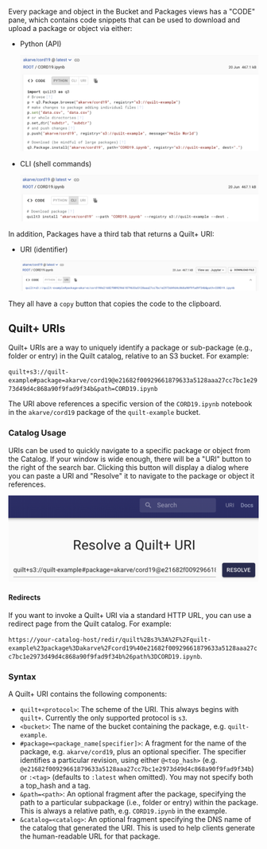 <!-- markdownlint-disable-next-line first-line-h1 -->
Every package and object in the Bucket and Packages views has a "CODE" pane,
which contains code snippets that can be used to download and upload a package
or object via either:

- Python (API)

    ![Python](../imgs/uri-python.png)

- CLI (shell commands)

    ![CLI](../imgs/uri-cli.png)

In addition, Packages have a third tab that returns a Quilt+ URI:

- URI (identifier)

    ![URI](../imgs/uri-uri.png)

They all have a `copy` button that copies the code to the clipboard.

## Quilt+ URIs

Quilt+ URIs are a way to uniquely identify a package or sub-package (e.g.,
folder or entry) in the Quilt catalog, relative to an S3 bucket. For example:

<!-- markdownlint-disable-next-line line-length -->
`quilt+s3://quilt-example#package=akarve/cord19@e21682f00929661879633a5128aaa27cc7bc1e2973d49d4c868a90f9fad9f34b&path=CORD19.ipynb`

The URI above references a specific version of the `CORD19.ipynb` notebook in
the `akarve/cord19` package of the `quilt-example` bucket.

### Catalog Usage

URIs can be used to quickly navigate to a specific package or object from the
Catalog. If your window is wide enough, there will be a "URI" button to the
right of the search bar. Clicking this button will display a dialog where you
can paste a URI and "Resolve" it to navigate to the package or object it
references.

![Resolving URIs](../imgs/uri-resolve.png)

#### Redirects

If you want to invoke a Quilt+ URI via a standard HTTP URL,
you can use a redirect page from the Quilt catalog. For example:

`https://your-catalog-host/redir/quilt%2Bs3%3A%2F%2Fquilt-example%23package%3Dakarve%2Fcord19%40e21682f00929661879633a5128aaa27cc7bc1e2973d49d4c868a90f9fad9f34b%26path%3DCORD19.ipynb`.

### Syntax

A Quilt+ URI contains the following components:

- `quilt+<protocol>`: The scheme of the URI. This always begins with `quilt+`.
  Currently the only supported protocol is `s3`.
- `<bucket>`: The name of the bucket containing the package, e.g.
  `quilt-example`.
- `#package=<package_name[specifier]>`: A fragment for the name of the package,
  e.g. `akarve/cord19`, plus an optional specifier. The specifier identifies a
  particular revision, using either `@<top_hash>` (e.g.
  `@e21682f00929661879633a5128aaa27cc7bc1e2973d49d4c868a90f9fad9f34b`) or
  `:<tag>` (defaults to `:latest` when omitted). You may not specify both a
  top_hash and a tag.
- `&path=<path>`: An optional fragment after the package, specifying the path to
  a particular subpackage (i.e., folder or entry) within the package. This is
  always a relative path, e.g. `CORD19.ipynb` in the example.
- `&catalog=<catalog>`: An optional fragment specifying the DNS name of the
  catalog that generated the URI. This is used to help clients generate the
  human-readable URL for that package.
